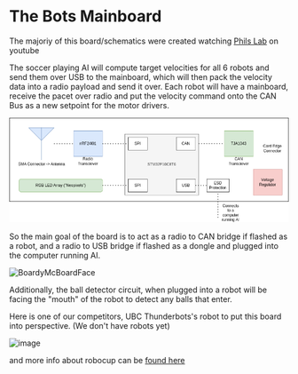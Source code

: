 # The Bots Mainboard

The majoriy of this board/schematics were created watching [Phils Lab](https://www.youtube.com/@PhilsLab) on youtube 

The soccer playing AI will compute target velocities for all 6 robots and send them over USB to the mainboard, which will then pack the velocity data into a radio payload and send it over. Each robot will have a mainboard, receive the pacet over radio and put the velocity command onto the CAN Bus as a new setpoint for the motor drivers. 

![](docs/bots.drawio.png)

So the main goal of the board is to act as a radio to CAN bridge if flashed as a robot, and a radio to USB bridge if flashed as a dongle and plugged into the computer running AI.

![BoardyMcBoardFace](https://user-images.githubusercontent.com/31548846/210305385-8d1ab096-a10a-4936-882e-6e1a36c88515.png)

Additionally, the ball detector circuit, when plugged into a robot will be facing the "mouth" of the robot to detect any balls that enter.

Here is one of our competitors, UBC Thunderbots's robot to put this board into perspective. (We don't have robots yet)

![image](https://user-images.githubusercontent.com/31548846/210306025-341cc2d2-a319-49ce-87f6-c7ef307469b7.png)

and more info about robocup can be [found here](https://ssl.robocup.org/)
